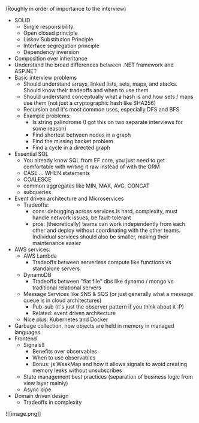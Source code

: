 (Roughly in order of importance to the interview)
* SOLID
	* Single responsibility
	* Open closed principle
	* Liskov Substitution Principle
	* Interface segregation principle
	* Dependency inversion
* Composition over inheritance
* Understand the broad differences between .NET framework and ASP.NET
* Basic interview problems
	* Should understand arrays, linked lists, sets, maps, and stacks. Should know their tradeoffs and when to use them
	* Should understand conceptually what a hash is and how sets / maps use them (not just a cryptographic hash like SHA256)
	* Recursion and it's most common uses, especially DFS and BFS
	* Example problems:
		* Is string palindrome (I got this on two separate interviews for some reason)
		* Find shortest between nodes in a graph
		* Find the missing backet problem
		* Find a cycle in a directed graph
* Essential SQL
	* You already know SQL from EF core, you just need to get comfortable with writing it raw instead of with the ORM
	* CASE ... WHEN statements
	* COALESCE
	* common aggregates like MIN, MAX, AVG, CONCAT
	* subqueries
* Event driven architecture and Microservices
	* Tradeoffs: 
		* cons: debugging across services is hard, complexity, must handle network issues, be fault-tolerant
		* pros: (theoretically) teams can work independently from each other and deploy without coordinating with the other teams. Individual services should also be smaller, making their maintenance easier
* AWS services:
	* AWS Lambda
		* Tradeoffs between serverless compute like functions vs standalone servers
	* DynamoDB
		* Tradeoffs between "flat file" dbs like dynamo / mongo vs traditional relational servers
	* Message Services like SNS & SQS (or just generally what a message queue is in cloud architectures)
		* Pub-sub (it's just the observer pattern if you think about it :P)
		* Related: event driven architecture
	* Nice plus: Kubernetes and Docker
* Garbage collection, how objects are held in memory in managed languages
* Frontend
	* Signals!!
		* Benefits over observables
		* When to use observables
		* Bonus: js WeakMap and how it allows signals to avoid creating memory leaks without unsubscribes
	* State management best practices (separation of business logic from view layer mainly)
	* Async pipe
* Domain driven design
	* Tradeoffs in complexity

![[image.png]]